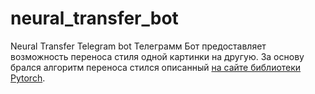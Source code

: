 # neural_transfer_bot
Neural Transfer Telegram bot
Телеграмм Бот предоставляет возможность переноса стиля одной картинки на другую. За основу брался алгоритм переноса стился описанный [на сайте библиотеки Pytorch](https://pytorch.org/tutorials/advanced/neural_style_tutorial.html).
